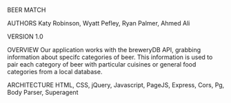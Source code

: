 BEER MATCH

AUTHORS 
Katy Robinson, Wyatt Pefley, Ryan Palmer, Ahmed Ali

VERSION 1.0

OVERVIEW
Our application works with the breweryDB API, grabbing information about specifc categories of beer.  This information is used to pair each category of beer with particular cuisines or general food categories from a local database. 

ARCHITECTURE
HTML, CSS, jQuery, Javascript, PageJS, Express, Cors, Pg, Body Parser, Superagent
